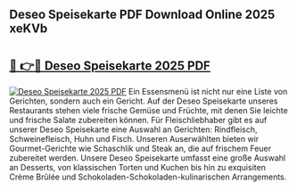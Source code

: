 ## Deseo Speisekarte PDF Download Online 2025 xeKVb

# <h2><a href="http://gcd3ell.nevu.top/?p=Deseo+Speisekarte">🔗 👉🔴 Deseo Speisekarte 2025 PDF</a></h2>

[![Deseo Speisekarte 2025 PDF](https://i.imgur.com/dBaPXMq.png)](http://gcd3ell.nevu.top/?p=Deseo+Speisekarte)
Ein Essensmenü ist nicht nur eine Liste von Gerichten, sondern auch ein Gericht. Auf der Deseo Speisekarte unseres Restaurants stehen viele frische Gemüse und Früchte, mit denen Sie leichte und frische Salate zubereiten können. Für Fleischliebhaber gibt es auf unserer Deseo Speisekarte eine Auswahl an Gerichten: Rindfleisch, Schweinefleisch, Huhn und Fisch. Unseren Auserwählten bieten wir Gourmet-Gerichte wie Schaschlik und Steak an, die auf frischem Feuer zubereitet werden. Unsere Deseo Speisekarte umfasst eine große Auswahl an Desserts, von klassischen Torten und Kuchen bis hin zu exquisiten Crème Brûlée und Schokoladen-Schokoladen-kulinarischen Arrangements.
